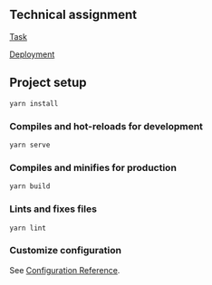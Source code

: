 ## Technical assignment

[Task](https://gist.github.com/martinOpply/54d1f5c134991b27028312621b50ee46)

[Deployment](https://ivanchaliadzinski.github.io/tech-assignment/)

## Project setup
```
yarn install
```

### Compiles and hot-reloads for development
```
yarn serve
```

### Compiles and minifies for production
```
yarn build
```

### Lints and fixes files
```
yarn lint
```

### Customize configuration
See [Configuration Reference](https://cli.vuejs.org/config/).
